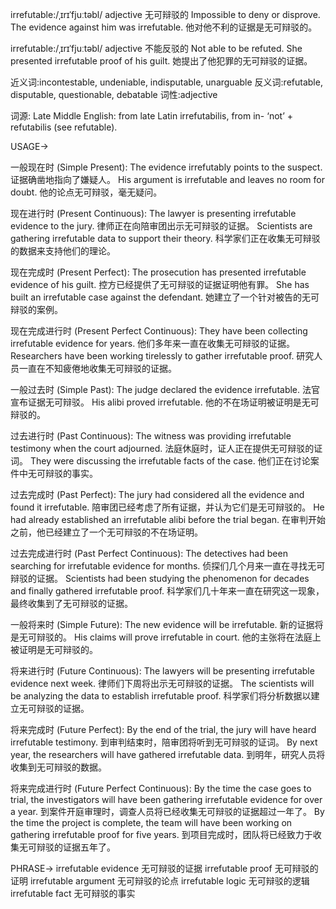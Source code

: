 irrefutable:/ˌɪrɪˈfjuːtəbl/
adjective
无可辩驳的
Impossible to deny or disprove.
The evidence against him was irrefutable.  他对他不利的证据是无可辩驳的。

irrefutable:/ˌɪrɪˈfjuːtəbl/
adjective
不能反驳的
Not able to be refuted.
She presented irrefutable proof of his guilt. 她提出了他犯罪的无可辩驳的证据。

近义词:incontestable, undeniable, indisputable, unarguable
反义词:refutable, disputable, questionable, debatable
词性:adjective

词源:
Late Middle English: from late Latin irrefutabilis, from in- ‘not’ + refutabilis (see refutable).


USAGE->

一般现在时 (Simple Present):
The evidence irrefutably points to the suspect.  证据确凿地指向了嫌疑人。
His argument is irrefutable and leaves no room for doubt. 他的论点无可辩驳，毫无疑问。

现在进行时 (Present Continuous):
The lawyer is presenting irrefutable evidence to the jury. 律师正在向陪审团出示无可辩驳的证据。
Scientists are gathering irrefutable data to support their theory. 科学家们正在收集无可辩驳的数据来支持他们的理论。

现在完成时 (Present Perfect):
The prosecution has presented irrefutable evidence of his guilt. 控方已经提供了无可辩驳的证据证明他有罪。
She has built an irrefutable case against the defendant. 她建立了一个针对被告的无可辩驳的案例。

现在完成进行时 (Present Perfect Continuous):
They have been collecting irrefutable evidence for years. 他们多年来一直在收集无可辩驳的证据。
Researchers have been working tirelessly to gather irrefutable proof. 研究人员一直在不知疲倦地收集无可辩驳的证据。


一般过去时 (Simple Past):
The judge declared the evidence irrefutable. 法官宣布证据无可辩驳。
His alibi proved irrefutable. 他的不在场证明被证明是无可辩驳的。

过去进行时 (Past Continuous):
The witness was providing irrefutable testimony when the court adjourned.  法庭休庭时，证人正在提供无可辩驳的证词。
They were discussing the irrefutable facts of the case. 他们正在讨论案件中无可辩驳的事实。

过去完成时 (Past Perfect):
The jury had considered all the evidence and found it irrefutable. 陪审团已经考虑了所有证据，并认为它们是无可辩驳的。
He had already established an irrefutable alibi before the trial began.  在审判开始之前，他已经建立了一个无可辩驳的不在场证明。

过去完成进行时 (Past Perfect Continuous):
The detectives had been searching for irrefutable evidence for months. 侦探们几个月来一直在寻找无可辩驳的证据。
Scientists had been studying the phenomenon for decades and finally gathered irrefutable proof. 科学家们几十年来一直在研究这一现象，最终收集到了无可辩驳的证据。


一般将来时 (Simple Future):
The new evidence will be irrefutable. 新的证据将是无可辩驳的。
His claims will prove irrefutable in court. 他的主张将在法庭上被证明是无可辩驳的。

将来进行时 (Future Continuous):
The lawyers will be presenting irrefutable evidence next week. 律师们下周将出示无可辩驳的证据。
The scientists will be analyzing the data to establish irrefutable proof. 科学家们将分析数据以建立无可辩驳的证据。

将来完成时 (Future Perfect):
By the end of the trial, the jury will have heard irrefutable testimony. 到审判结束时，陪审团将听到无可辩驳的证词。
By next year, the researchers will have gathered irrefutable data. 到明年，研究人员将收集到无可辩驳的数据。


将来完成进行时 (Future Perfect Continuous):
By the time the case goes to trial, the investigators will have been gathering irrefutable evidence for over a year. 到案件开庭审理时，调查人员将已经收集无可辩驳的证据超过一年了。
By the time the project is complete, the team will have been working on gathering irrefutable proof for five years. 到项目完成时，团队将已经致力于收集无可辩驳的证据五年了。


PHRASE->
irrefutable evidence  无可辩驳的证据
irrefutable proof  无可辩驳的证明
irrefutable argument  无可辩驳的论点
irrefutable logic  无可辩驳的逻辑
irrefutable fact  无可辩驳的事实

